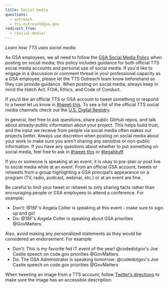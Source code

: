 ```yaml
---
title: Social media
questions:
  - outreach
  - tts-outreach@gsa.gov
redirect_from:
  - /social-media/
---
```


_Learn how TTS uses social media._

As GSA employees, we all need to follow the [GSA Social Media Policy](https://www.gsa.gov/portal/content/180607) when posting on social media; this policy includes guidance for both official TTS social media accounts and personal use of social media. If you'd like to engage in a discussion or comment thread in your professional capacity as a GSA employee, please let the TTS Outreach team know beforehand so they can provide guidance. When posting on social media, always keep in mind the Hatch Act, FOIA, Ethics, and Code of Conduct.

If you’d like an official TTS or GSA account to tweet something or respond to a tweet let us know in [#tweet-this](https://gsa-tts.slack.com/messages/tweet-this). To see a list of the official TTS social media channels check out the [U.S. Digital Registry](https://usdigitalregistry.digitalgov.gov).

In general, feel free to ask questions, share public GitHub repos, and talk about already-public information about your project. This helps build trust, and the input we receive from people via social media often makes our projects better. Always use discretion when posting on social media about your work to make sure you aren’t sharing any sensitive or non-public information. If you have any questions about whether to put something on social media, feel free to ask in [#tweet-this](https://gsa-tts.slack.com/messages/tweet-this) or [#legalstuff](https://gsa-tts.slack.com/archives/legalstuff).

If you or someone is speaking at an event, it is okay to pre-plan or post live to social media while at an event. From an official GSA account, tweets or retweets from a group highlighting a GSA principal’s appearance on a program (TV, radio, podcast, webinar, etc.) or at an event are fine.

Be careful to limit your tweet or retweet to only sharing facts rather than encouraging people or GSA employees to attend a conference. For example:

- Don't: @18F's Angela Colter is speaking at this event - make sure to sign up and go!
- Do: @18F's Angela Colter is speaking about GSA priorities @GovMatters.

Also, avoid making any personalized statements as they would be considered an endorsement. For example:

- Don't: This is my favorite fed IT event of the year! @codedotgov's Joe Castle speech on code.gov priorities @GovMatters
- Do: The GSA Administrator is speaking tomorrow: @codedotgov's Joe Castle speech on code.gov priorities @GovMatters

When tweeting an image from a TTS account, follow [Twitter’s directions](https://help.twitter.com/en/using-twitter/picture-descriptions) to make sure the image has an accessible description.
